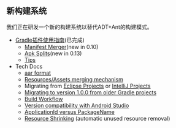 ﻿## 新构建系统

我们正在研发一个新的构建系统以替代ADT+Ant的构建模式。

* [Gradle插件使用指南](user-guide/README.md)(已完成)
    * [Manifest Merger](user-guide/manifest-merger.md)(new in 0.10)
    * [Apk Splits](user-guide/apk-splits.md)(new in 0.13)
    * [Tips](tips.md)
* Tech Docs
    * [aar format](aar-format.md)
    * [Resources/Assets merging mechanism](resource-merging.md)
    * Migrating from [Eclipse Projects](migrating-from-eclipse-projects.md) or [IntelliJ Projects](migrating-from-intellij-projects.md)
    * [Migrating to version 1.0.0 from older Gradle projects](migrating-to-1-0-0.md)
    * [Build Workflow](build-workflow.md)
    * [Version compatibility with Android Studio](version-compatibility.md)
    * [ApplicationId versus PackageName](applicationid-vs-packagename.md)
    * [Resource Shrinking](resource-shrinking.md) (automatic unused resource removal)